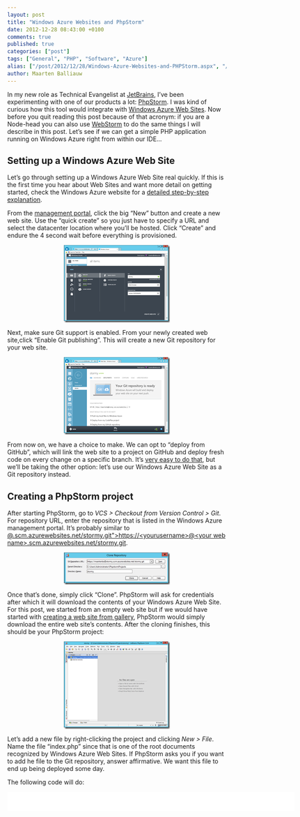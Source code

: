 ```yaml
---
layout: post
title: "Windows Azure Websites and PhpStorm"
date: 2012-12-28 08:43:00 +0100
comments: true
published: true
categories: ["post"]
tags: ["General", "PHP", "Software", "Azure"]
alias: ["/post/2012/12/28/Windows-Azure-Websites-and-PHPStorm.aspx", "/post/2012/12/28/windows-azure-websites-and-phpstorm.aspx"]
author: Maarten Balliauw
---
```

<p>In my new role as Technical Evangelist at <a href="http://www.jetbrains.com">JetBrains</a>, I&rsquo;ve been experimenting with one of our products a lot: <a href="http://www.jetbrains.com/phpstorm/">PhpStorm</a>. I was kind of curious how this tool would integrate with <a href="http://www.windowsazure.com/en-us/home/features/web-sites/">Windows Azure Web Sites</a>. Now before you quit reading this post because of that acronym: if you are a Node-head you can also use <a href="http://www.jetbrains.com/webstorm/">WebStorm</a> to do the same things I will describe in this post. Let&rsquo;s see if we can get a simple PHP application running on Windows Azure right from within our IDE&hellip;</p>
<h2>Setting up a Windows Azure Web Site</h2>
<p>Let&rsquo;s go through setting up a Windows Azure Web Site real quickly. If this is the first time you hear about Web Sites and want more detail on getting started, check the Windows Azure website for a <a href="http://www.windowsazure.com/en-us/manage/services/web-sites/how-to-create-websites/#createawebsiteportal">detailed step-by-step explanation</a>.</p>
<p>From the <a href="http://manage.windowsazure.com">management portal</a>, click the big &ldquo;New&rdquo; button and create a new web site. Use the &ldquo;quick create&rdquo; so you just have to specify a URL and select the datacenter location where you&rsquo;ll be hosted. Click &ldquo;Create&rdquo; and endure the 4 second wait before everything is provisioned.</p>
<p><a href="/images/image_233.png"><img style="background-image: none; float: none; padding-top: 0px; padding-left: 0px; margin: 5px auto; display: block; padding-right: 0px; border: 0px;" title="Create a Windows Azure web site" src="/images/image_thumb_197.png" border="0" alt="Create a Windows Azure web site" width="244" height="178" /></a></p>
<p>Next, make sure Git support is enabled. From your newly created web site,click &ldquo;Enable Git publishing&rdquo;. This will create a new Git repository for your web site.</p>
<p><a href="/images/image_234.png"><img style="background-image: none; float: none; padding-top: 0px; padding-left: 0px; margin: 5px auto; display: block; padding-right: 0px; border: 0px;" title="Windows Azure git" src="/images/image_thumb_198.png" border="0" alt="Windows Azure git" width="244" height="178" /></a></p>
<p>From now on, we have a choice to make. We can opt to &ldquo;deploy from GitHub&rdquo;, which will link the web site to a project on GitHub and deploy fresh code on every change on a specific branch. It&rsquo;s <a href="http://www.windowsazure.com/en-us/develop/net/common-tasks/publishing-with-git/#Step7">very easy to do that</a>, but we&rsquo;ll be taking the other option: let&rsquo;s use our Windows Azure Web Site as a Git repository instead.</p>
<h2>Creating a PhpStorm project</h2>
<p>After starting PhpStorm, go to <em>VCS &gt; Checkout from Version Control &gt; Git</em>. For repository URL, enter the repository that is listed in the Windows Azure management portal. It&rsquo;s probably similar to <a title="https://maartenba@stormy.scm.azurewebsites.net/stormy.git" href="https://&lt;yourusername&gt;@&lt;your web name&gt;.scm.azurewebsites.net/stormy.git">@.scm.azurewebsites.net/stormy.git"&gt;https://&lt;yourusername&gt;@&lt;your web name&gt;.scm.azurewebsites.net/stormy.git</a>.</p>
<p><a href="/images/image_235.png"><img style="background-image: none; float: none; padding-top: 0px; padding-left: 0px; margin: 5px auto; display: block; padding-right: 0px; border: 0px;" title="Windows Azure PHPStorm WebStorm" src="/images/image_thumb_199.png" border="0" alt="Windows Azure PHPStorm WebStorm" width="244" height="74" /></a></p>
<p>Once that&rsquo;s done, simply click &ldquo;Clone&rdquo;. PhpStorm will ask for credentials after which it will download the contents of your Windows Azure Web Site. For this post, we started from an empty web site but if we would have started with <a href="http://www.windowsazure.com/en-us/manage/services/web-sites/how-to-create-websites/#howtocreatefromgallery">creating a web site from gallery</a>, PhpStorm would simply download the entire web site&rsquo;s contents. After the cloning finishes, this should be your PhpStorm project:</p>
<p><a href="/images/image_236.png"><img style="background-image: none; float: none; padding-top: 0px; padding-left: 0px; margin: 5px auto; display: block; padding-right: 0px; border: 0px;" title="PHPStorm clone web site" src="/images/image_thumb_200.png" border="0" alt="PHPStorm clone web site" width="244" height="201" /></a></p>
<p>Let&rsquo;s add a new file by right-clicking the project and clicking <em>New &gt; File</em>. Name the file &ldquo;index.php&rdquo; since that is one of the root documents recognized by Windows Azure Web Sites. If PhpStorm asks you if you want to add he file to the Git repository, answer affirmative. We want this file to end up being deployed some day.</p>
<p>The following code will do:</p>
<div id="scid:9D7513F9-C04C-4721-824A-2B34F0212519:66af59b8-7fe2-4945-87c6-d62d9a1e172e" class="wlWriterEditableSmartContent" style="float: none; margin: 0px; display: inline; padding: 0px;">
<pre style="width: 660px; height: 44px; background-color: white; overflow: auto;"><div><!--

Code highlighting produced by Actipro CodeHighlighter (freeware)
http://www.CodeHighlighter.com/

--><span style="color: #000000;">&lt;?</span><span style="color: #000000;">php
</span><span style="color: #0000ff;">echo</span><span style="color: #000000;"> </span><span style="color: #000000;">"</span><span style="color: #000000;">Hello world!</span><span style="color: #000000;">"</span><span style="color: #000000;">;</span></div></pre>
<!-- Code inserted with Steve Dunn's Windows Live Writer Code Formatter Plugin.  http://dunnhq.com --></div>
<p>Now let&rsquo;s get this beauty online!</p>
<h2>Publishing the application to Windows Azure</h2>
<p>To commit the changes we&rsquo;ve made earlier, press <em>CTRL + K</em> or use the menu <em>VCS &gt; Commit Changes</em>. This will commit the created and modified files to our local copy of the remote Git repository.</p>
<p><a href="/images/image_237.png"><img style="background-image: none; float: none; padding-top: 0px; padding-left: 0px; margin: 5px auto; display: block; padding-right: 0px; border: 0px;" title="Commit VCS changes PHPStorm" src="/images/image_thumb_201.png" border="0" alt="Commit VCS changes PHPStorm" width="235" height="244" /></a></p>
<p>On the &ldquo;Commit&rdquo; button, click the little arrow and go with <em>Commit and Push</em>. This will make PhpStorm do two things at once: create a changeset containing our modifications and push it to Windows Azure Web Sites. We&rsquo;ll be asked for a final confirmation:</p>
<p><a href="/images/image_238.png"><img style="background-image: none; float: none; padding-top: 0px; padding-left: 0px; margin: 5px auto; display: block; padding-right: 0px; border: 0px;" title="Push to Windows Azure" src="/images/image_thumb_202.png" border="0" alt="Push to Windows Azure" width="244" height="218" /></a></p>
<p>After having clicked <em>Push</em>, PhpStorm will send our contents to Windows Azure Web Sites and create a new deployment as you can see from the management portal:</p>
<p><a href="/images/image_239.png"><img style="background-image: none; float: none; padding-top: 0px; padding-left: 0px; margin: 5px auto; display: block; padding-right: 0px; border: 0px;" title="Windows Azure Web Sites deployment from PHPStorm" src="/images/image_thumb_203.png" border="0" alt="Windows Azure Web Sites deployment from PHPStorm" width="244" height="178" /></a></p>
<p>Guess what this all did? Our web site is now up and running at <a title="http://stormy.azurewebsites.net/" href="http://stormy.azurewebsites.net/">http://stormy.azurewebsites.net/</a>.</p>
<p><a href="/images/image_240.png"><img style="background-image: none; float: none; padding-top: 0px; padding-left: 0px; margin: 5px auto; display: block; padding-right: 0px; border: 0px;" title="image" src="/images/image_thumb_204.png" border="0" alt="image" width="244" height="109" /></a></p>
<p>A non-Microsoft language on Windows Azure? A non-Microsoft IDE? It all works seamlessly together! Enjoy!</p>

{% include imported_disclaimer.html %}

